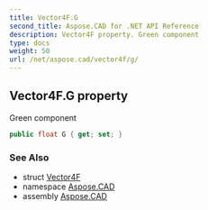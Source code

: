 ```yaml
---
title: Vector4F.G
second_title: Aspose.CAD for .NET API Reference
description: Vector4F property. Green component
type: docs
weight: 50
url: /net/aspose.cad/vector4f/g/
---
```

## Vector4F.G property

Green component

```csharp
public float G { get; set; }
```

### See Also

* struct [Vector4F](../)
* namespace [Aspose.CAD](../../../aspose.cad/)
* assembly [Aspose.CAD](../../../)


